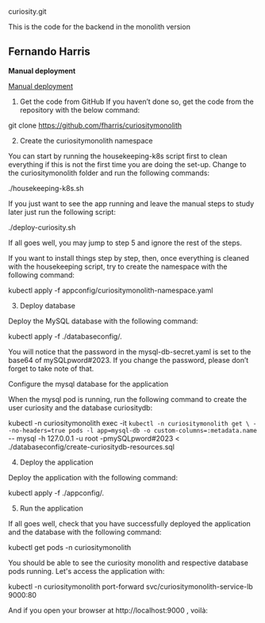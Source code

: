 curiosity.git

This is the code for the backend in the monolith version

Fernando Harris
---

**Manual deployment**

[Manual deployment](./manual-deployment.md)

1.	Get the code from GitHub
If you haven’t done so, get the code from the repository with the below command:

git clone https://github.com/fharris/curiositymonolith

2.	Create the curiositymonolith namespace

You can start by running the housekeeping-k8s script first to clean everything if this is not the first time you are doing the set-up.  Change to the curiositymonolith folder and run the following commands:

 ./housekeeping-k8s.sh

If you just want to see the app running and leave the manual steps to study later just run the following script:

./deploy-curiosity.sh

If all goes well, you may jump to step 5 and ignore the rest of the steps.

If you want to install things step by step, then, once everything is cleaned with the housekeeping script, try to create the namespace with the following command:

kubectl apply -f appconfig/curiositymonolith-namespace.yaml

3.	Deploy database

Deploy the MySQL database with the following command:

kubectl apply -f ./databaseconfig/.

You will notice that the password in the mysql-db-secret.yaml is set to the base64 of mySQLpword#2023. If you change the password, please don’t forget to take note of that.

Configure the mysql database for the application  

When the mysql pod is running, run the following command to create the user curiosity and the database curiositydb:

kubectl -n curiositymonolith exec -it  `kubectl -n curiositymonolith get \
 --no-headers=true pods -l app=mysql-db -o custom-columns=:metadata.name` \
 -- mysql -h 127.0.0.1 -u root -pmySQLpword#2023 < ./databaseconfig/create-curiositydb-resources.sql

4.	Deploy the application

Deploy the application with the following command:

kubectl apply -f ./appconfig/.

5.	Run the application

If all goes well, check that you have successfully deployed the application and the database with the following command:

kubectl get pods -n curiositymonolith

You should be able to see the curiosity monolith and respective database pods running. Let's access the application with:

kubectl -n curiositymonolith port-forward svc/curiositymonolith-service-lb 9000:80

And if you open your browser at http://localhost:9000 , voilà:


